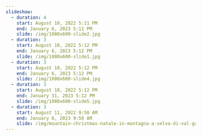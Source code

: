 ```yaml
---
slideshow:
  - duration: 4
    start: August 10, 2022 5:11 PM
    end: January 6, 2023 5:11 PM
    slide: /img/1080x600-slide2.jpg
  - duration: 3
    start: August 10, 2022 5:12 PM
    end: January 6, 2023 5:12 PM
    slide: /img/1080x600-slide1.jpg
  - duration: 3
    start: August 10, 2022 5:12 PM
    end: January 6, 2023 5:12 PM
    slide: /img/1080x600-slide4.jpg
  - duration: 3
    start: August 10, 2022 5:12 PM
    end: January 31, 2023 5:12 PM
    slide: /img/1080x600-slide5.jpg
  - duration: 3
    start: August 11, 2022 9:50 AM
    end: January 6, 2023 9:50 AM
    slide: /img/mountain-christmas-natale-in-montagna-a-selva-di-val-gardena-bergweihnacht-in-wolkenstein.mp4
---
```

